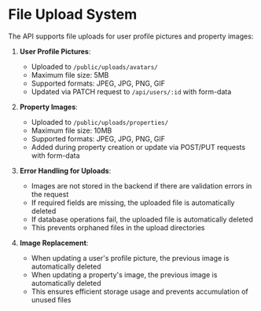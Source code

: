 # File Upload System

The API supports file uploads for user profile pictures and property images:

1. **User Profile Pictures**: 
   - Uploaded to `/public/uploads/avatars/`
   - Maximum file size: 5MB
   - Supported formats: JPEG, JPG, PNG, GIF
   - Updated via PATCH request to `/api/users/:id` with form-data

2. **Property Images**:
   - Uploaded to `/public/uploads/properties/`
   - Maximum file size: 10MB
   - Supported formats: JPEG, JPG, PNG, GIF
   - Added during property creation or update via POST/PUT requests with form-data

3. **Error Handling for Uploads**:
   - Images are not stored in the backend if there are validation errors in the request
   - If required fields are missing, the uploaded file is automatically deleted
   - If database operations fail, the uploaded file is automatically deleted
   - This prevents orphaned files in the upload directories
   
4. **Image Replacement**:
   - When updating a user's profile picture, the previous image is automatically deleted
   - When updating a property's image, the previous image is automatically deleted
   - This ensures efficient storage usage and prevents accumulation of unused files